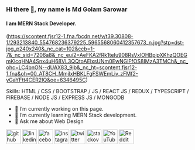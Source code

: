 ### Hi there 👋, my name is Md Golam Sarowar
#### I am MERN Stack Developer.
(https://scontent.fjsr12-1.fna.fbcdn.net/v/t39.30808-1/293213840_554768236379225_5965568060412357673_n.jpg?stp=dst-jpg_p240x240&_nc_cat=102&ccb=1-7&_nc_sid=7206a8&_nc_eui2=AeFKA2fRk1teIu908RsVxlOHBpipXKhzQOEGmKlcqHNA4Snx4uH68VL3QQtoAElxsUNm0EwNGlFfOS8IMzA3TMCh&_nc_ohc=LC4bnON--dUAX83_9jb&_nc_ht=scontent.fjsr12-1.fna&oh=00_AT8CH_MmjlxHBKLFgFSWEmLiv_zFMf2-yGaYFtt4CER2IQ&oe=6346495C)



Skills:  HTML / CSS / BOOTSTRAP / JS / REACT JS / REDUX / TYPESCRIPT / FIREBASE / NODE JS / EXPRESS JS / MONGODB

- 🔭 I’m currently working on this page. 
- 🌱 I’m currently learning MERN Stack development.
- 💬 Ask me about Web Design 


[<img src='https://cdn.jsdelivr.net/npm/simple-icons@3.0.1/icons/github.svg' alt='github' height='40'>](https://github.com/Sarowar786)  [<img src='https://cdn.jsdelivr.net/npm/simple-icons@3.0.1/icons/linkedin.svg' alt='linkedin' height='40'>](https://www.linkedin.com/in/md-golam-sarowar-899738227/)  [<img src='https://cdn.jsdelivr.net/npm/simple-icons@3.0.1/icons/facebook.svg' alt='facebook' height='40'>](https://www.facebook.com/mdgolam.sarowar.942)  [<img src='https://cdn.jsdelivr.net/npm/simple-icons@3.0.1/icons/instagram.svg' alt='instagram' height='40'>](https://www.instagram.com/md_golam_sarowar_/)  [<img src='https://cdn.jsdelivr.net/npm/simple-icons@3.0.1/icons/twitter.svg' alt='twitter' height='40'>](https://twitter.com/MdGolam34795024)  [<img src='https://cdn.jsdelivr.net/npm/simple-icons@3.0.1/icons/stackoverflow.svg' alt='stackoverflow' height='40'>](https://stackoverflow.com/users/user:20185207)  [<img src='https://cdn.jsdelivr.net/npm/simple-icons@3.0.1/icons/youtube.svg' alt='YouTube' height='40'>](https://www.youtube.com/channel/UC_THK6-UL5MDSTnINiOw0jQ)  [<img src='https://cdn.jsdelivr.net/npm/simple-icons@3.0.1/icons/reddit.svg' alt='Reddit' height='40'>](https://www.reddit.com/user/ComfortIndependent86)  

